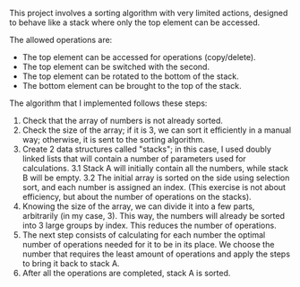 This project involves a sorting algorithm with very limited actions, designed to behave like a stack where only the top element can be accessed.

The allowed operations are:

* The top element can be accessed for operations (copy/delete).
* The top element can be switched with the second.
* The top element can be rotated to the bottom of the stack.
* The bottom element can be brought to the top of the stack.

The algorithm that I implemented follows these steps:
1. Check that the array of numbers is not already sorted.
2. Check the size of the array; if it is 3, we can sort it efficiently in a manual way; otherwise, it is sent to the sorting algorithm.
3. Create 2 data structures called "stacks"; in this case, I used doubly linked lists that will contain a number of parameters used for calculations.
   3.1 Stack A will initially contain all the numbers, while stack B will be empty.
   3.2 The initial array is sorted on the side using selection sort, and each number is assigned an index. (This exercise is not about efficiency, but about the number of operations on the stacks).
4. Knowing the size of the array, we can divide it into a few parts, arbitrarily (in my case, 3). This way, the numbers will already be sorted into 3 large groups by index. This reduces the number of operations.
5. The next step consists of calculating for each number the optimal number of operations needed for it to be in its place. We choose the number that requires the least amount of operations and apply the steps to bring it back to stack A.
6. After all the operations are completed, stack A is sorted.
